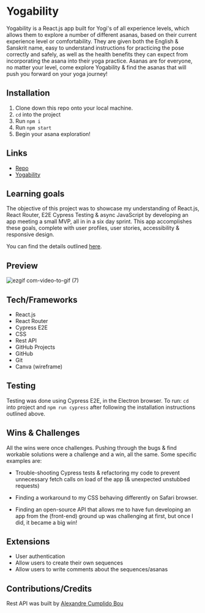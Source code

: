 # Yogability

Yogability is a React.js app built for Yogi's of all experience levels, which allows them to explore a number of different asanas, based on their current experience level or comfortability. They are given both the English & Sanskrit name, easy to understand instructions for practicing the pose correctly and safely, as well as the health benefits they can expect from incorporating the asana into their yoga practice. Asanas are for everyone, no matter your level, come explore Yogability & find the asanas that will push you forward on your yoga journey!

## Installation

1. Clone down this repo onto your local machine.
2. `cd` into the project
3. Run `npm i`
4. Run `npm start`
5. Begin your asana exploration!

## Links

- [Repo](https://github.com/andreasorensen/yoga-builder.git)
- [Yogability](https://yogability.vercel.app/)

## Learning goals

The objective of this project was to showcase my understanding of React.js, React Router, E2E Cypress Testing & async JavaScript by developing an app meeting a small MVP, all in in a six day sprint. This app accomplishes these goals, complete with user profiles, user stories, accessibility & responsive design.

You can find the details outlined [here](https://frontend.turing.edu/projects/module-3/showcase.html).

## Preview

![ezgif com-video-to-gif (7)](https://user-images.githubusercontent.com/125161431/258566950-c067d329-b05e-4829-95cf-1f9107cfb2a6.gif)


## Tech/Frameworks

- React.js
- React Router
- Cypress E2E
- CSS
- Rest API
- GitHub Projects
- GitHub
- Git
- Canva (wireframe)

## Testing

Testing was done using Cypress E2E, in the Electron browser. 
To run: `cd` into project and `npm run cypress` after following the installation instructions outlined above.

## Wins & Challenges

All the wins were once challenges. Pushing through the bugs & find workable solutions were a challenge and a win, all the same. Some specific examples are: 

- Trouble-shooting Cypress tests & refactoring my code to prevent unnecessary fetch calls on load of the app (& unexpected unstubbed requests)

- Finding a workaround to my CSS behaving differently on Safari browser.

- Finding an open-source API that allows me to have fun developing an app from the (front-end) ground up was challenging at first, but once I did, it became a big win!

## Extensions

- User authentication 
- Allow users to create their own sequences
- Allow users to write comments about the sequences/asanas 

## Contributions/Credits

Rest API was built by [Alexandre Cumplido Bou](https://github.com/alexcumplido/yoga-api.git)
